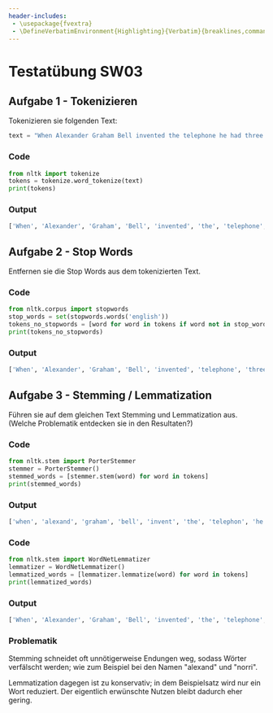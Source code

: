 ```yaml
---
header-includes:
 - \usepackage{fvextra}
 - \DefineVerbatimEnvironment{Highlighting}{Verbatim}{breaklines,commandchars=\\\{\}}
---
```


# Testatübung SW03

## Aufgabe 1 - Tokenizieren

Tokenizieren sie folgenden Text:

```python
text = "When Alexander Graham Bell invented the telephone he had three missed calls from Chuck Norris."
```

### Code

```python
from nltk import tokenize
tokens = tokenize.word_tokenize(text)
print(tokens)
```

### Output

```python
['When', 'Alexander', 'Graham', 'Bell', 'invented', 'the', 'telephone', 'he', 'had', 'three', 'missed', 'calls', 'from', 'Chuck', 'Norris', '.']
```

## Aufgabe 2 - Stop Words

Entfernen sie die Stop Words aus dem tokenizierten Text.

### Code

```python
from nltk.corpus import stopwords
stop_words = set(stopwords.words('english'))
tokens_no_stopwords = [word for word in tokens if word not in stop_words]
print(tokens_no_stopwords)
```

### Output

```python
['When', 'Alexander', 'Graham', 'Bell', 'invented', 'telephone', 'three', 'missed', 'calls', 'Chuck', 'Norris', '.']
```

## Aufgabe 3 - Stemming / Lemmatization

Führen sie auf dem gleichen Text Stemming und Lemmatization aus. (Welche Problematik entdecken sie in den Resultaten?)

### Code

```python
from nltk.stem import PorterStemmer
stemmer = PorterStemmer()
stemmed_words = [stemmer.stem(word) for word in tokens]
print(stemmed_words)
```

### Output

```python
['when', 'alexand', 'graham', 'bell', 'invent', 'the', 'telephon', 'he', 'had', 'three', 'miss', 'call', 'from', 'chuck', 'norri', '.']
```

### Code

```python
from nltk.stem import WordNetLemmatizer
lemmatizer = WordNetLemmatizer()
lemmatized_words = [lemmatizer.lemmatize(word) for word in tokens]
print(lemmatized_words)
```

### Output

```python
['When', 'Alexander', 'Graham', 'Bell', 'invented', 'the', 'telephone', 'he', 'had', 'three', 'missed', 'call', 'from', 'Chuck', 'Norris', '.']
```

### Problematik

Stemming schneidet oft unnötigerweise Endungen weg, sodass Wörter verfälscht werden; wie zum Beispiel bei den Namen "alexand" und "norri".

Lemmatization dagegen ist zu konservativ; in dem Beispielsatz wird nur ein Wort reduziert. Der eigentlich erwünschte Nutzen bleibt dadurch eher gering.

